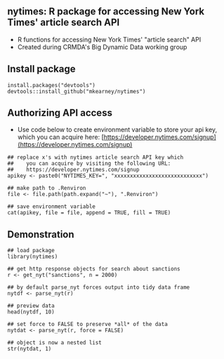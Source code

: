 ## nytimes: R package for accessing New York Times' article search API
- R functions for accessing New York Times' "article search" API
- Created during CRMDA's Big Dynamic Data working group

## Install package

```{r}
install.packages("devtools")
devtools::install_github("mkearney/nytimes")
```

## Authorizing API access
- Use code below to create environment variable to store your api key,
  which you can acquire here:
  [https://developer.nytimes.com/signup](https://developer.nytimes.com/signup)

```{r}
## replace x's with nytimes article search API key which
##    you can acquire by visiting the following URL:
##    https://developer.nytimes.com/signup
apikey <- paste0("NYTIMES_KEY=", "xxxxxxxxxxxxxxxxxxxxxxxxxxxx")

## make path to .Renviron
file <- file.path(path.expand("~"), ".Renviron")

## save environment variable
cat(apikey, file = file, append = TRUE, fill = TRUE)
```

## Demonstration

```{r}
## load package
library(nytimes)

## get http response objects for search about sanctions
r <- get_nyt("sanctions", n = 2000)

## by default parse_nyt forces output into tidy data frame
nytdf <- parse_nyt(r)

## preview data
head(nytdf, 10)

## set force to FALSE to preserve *all* of the data
nytdat <- parse_nyt(r, force = FALSE)

## object is now a nested list
str(nytdat, 1)
```

